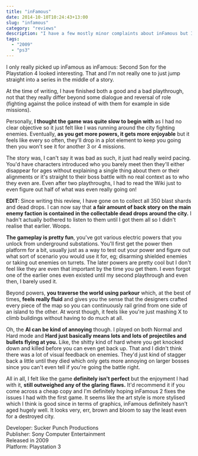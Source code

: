```yaml
---
title: "inFamous"
date: 2014-10-10T10:24:43+13:00
slug: "infamous"
category: "reviews"
description: "I have a few mostly minor complaints about inFamous but I liked it enough that I can recommend picking it up."
tags:
  - "2009"
  - "ps3"
---
```


I only really picked up inFamous as inFamous: Second Son for the Playstation 4 looked interesting. That and I'm not really one to just jump straight into a series in the middle of a story.

At the time of writing, I have finished both a good and a bad playthrough, not that they really differ beyond some dialogue and reversal of role (fighting against the police instead of with them for example in side missions).

Personally, **I thought the game was quite slow to begin with** as I had no clear objective so it just felt like I was running around the city fighting enemies. Eventually, **as you get more powers, it gets more enjoyable** but it feels like every so often, they'll drop in a plot element to keep you going then you won't see it for another 3 or 4 missions.

The story was, I can't say it was bad as such, it just had really weird pacing. You'd have characters introduced who you barely meet then they'll either disappear for ages without explaining a single thing about them or their alignments or it's straight to their boss battle with no real context as to who they even are. Even after two playthroughs, I had to read the Wiki just to even figure out half of what was even really going on!

**EDIT**: Since writing this review, I have gone on to collect all 350 blast shards and dead drops. I can now say that **a fair amount of back story on the main enemy faction is contained in the collectable dead drops around the city.** I hadn't actually bothered to listen to them until I got them all so I didn't realise that earlier. Woops.

**The gameplay is pretty fun**, you've got various electric powers that you unlock from underground substations. You'll first get the power then platform for a bit, usually just as a way to test out your power and figure out what sort of scenario you would use it for, eg; disarming shielded enemies or taking out enemies on turrets. The later powers are pretty cool but I don't feel like they are even that important by the time you get them. I even forgot one of the earlier ones even existed until my second playthrough and even then, I barely used it.

Beyond powers, **you traverse the world using parkour** which, at the best of times, **feels really fluid** and gives you the sense that the designers crafted every piece of the map so you can continuously rail grind from one side of an island to the other. At worst though, it feels like you're just mashing X to climb buildings without having to do much at all.

Oh, the **AI can be kind of annoying** though. I played on both Normal and Hard mode and **Hard just basically means lots and lots of projectiles and bullets flying at you.** Like, the shitty kind of hard where you get knocked down and killed before you can even get back up. That and I didn't think there was a lot of visual feedback on enemies. They'd just kind of stagger back a little until they died which only gets more annoying on larger bosses since you can't even tell if you're going the battle right.

All in all, I felt like the game **definitely isn't perfect** but the enjoyment I had with it, **still outweighed any of the glaring flaws.** It'd recommend it if you come across a cheap copy and I'm definitely hoping inFamous 2 fixes the issues I had with the first game. It seems like the art style is more stylised which I think is good since in terms of graphics, inFamous definitely hasn't aged hugely well. It looks very, err, brown and bloom to say the least even for a destroyed city.

Developer: Sucker Punch Productions \
Publisher: Sony Computer Entertainment \
Released in 2009 \
Platform: Playstation 3
